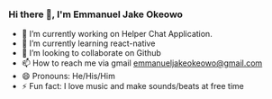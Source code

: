 ### Hi there 👋, I'm Emmanuel Jake Okeowo

<!--
**iamjakemonroe/Iamjakemonroe** is a ✨ _special_ ✨ repository because its `README.md` (this file) appears on your GitHub profile.

Here are some ideas to get you started:
-->

- 🔭 I’m currently working on Helper Chat Application.
- 🌱 I’m currently learning react-native
- 👯 I’m looking to collaborate on Github
- 📫 How to reach me via gmail emmanueljakeokeowo@gmail.com
- 😄 Pronouns: He/His/Him
- ⚡ Fun fact: I love music and make sounds/beats at free time
<!-- - 🤔 I’m looking for help with ... -->
<!-- - 💬 Ask me about ... -->
